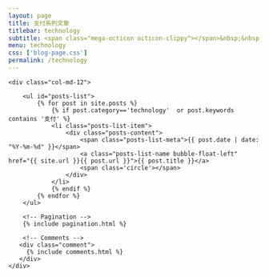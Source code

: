 ```yaml
---
layout: page
title: 支付系列文章
titlebar: technology
subtitle: <span class="mega-octicon octicon-clippy"></span>&nbsp;&nbsp; 技术栈文章
menu: technology
css: ['blog-page.css']
permalink: /technology
---
```


<div class="row">

    <div class="col-md-12">

        <ul id="posts-list">
            {% for post in site.posts %}
                {% if post.category=='technology'  or post.keywords contains '支付' %}
                <li class="posts-list-item">
                    <div class="posts-content">
                        <span class="posts-list-meta">{{ post.date | date: "%Y-%m-%d" }}</span>
                        <a class="posts-list-name bubble-float-left" href="{{ site.url }}{{ post.url }}">{{ post.title }}</a>
                        <span class='circle'></span>
                    </div>
                </li>
                {% endif %}
            {% endfor %}
        </ul> 

        <!-- Pagination -->
        {% include pagination.html %}

        <!-- Comments -->
       <div class="comment">
         {% include comments.html %}
       </div>
    </div>

</div>
<script>
    $(document).ready(function(){

        // Enable bootstrap tooltip
        $("body").tooltip({ selector: '[data-toggle=tooltip]' });

    });
</script>